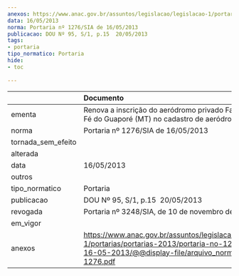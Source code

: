 ```yaml
---
anexos: https://www.anac.gov.br/assuntos/legislacao/legislacao-1/portarias/portarias-2013/portaria-no-1276-sia-de-16-05-2013/@@display-file/arquivo_norma/PA2013-1276.pdf
data: 16/05/2013
norma: Portaria nº 1276/SIA de 16/05/2013
publicacao: DOU Nº 95, S/1, p.15  20/05/2013
tags:
- portaria
tipo_normatico: Portaria
hide: 
- toc 
 
---
```


|                    | Documento                                                                                                                                                         |
|:-------------------|:------------------------------------------------------------------------------------------------------------------------------------------------------------------|
| ementa             | Renova a inscrição do aeródromo privado Fazenda Santa Fé do Guaporé (MT) no cadastro de aeródromos.                                                               |
| norma              | Portaria nº 1276/SIA de 16/05/2013                                                                                                                                |
| tornada_sem_efeito |                                                                                                                                                                   |
| alterada           |                                                                                                                                                                   |
| data               | 16/05/2013                                                                                                                                                        |
| outros             |                                                                                                                                                                   |
| tipo_normatico     | Portaria                                                                                                                                                          |
| publicacao         | DOU Nº 95, S/1, p.15  20/05/2013                                                                                                                                  |
| revogada           | Portaria nº 3248/SIA, de 10 de novembro de 2016.                                                                                                                  |
| em_vigor           |                                                                                                                                                                   |
| anexos             | https://www.anac.gov.br/assuntos/legislacao/legislacao-1/portarias/portarias-2013/portaria-no-1276-sia-de-16-05-2013/@@display-file/arquivo_norma/PA2013-1276.pdf |